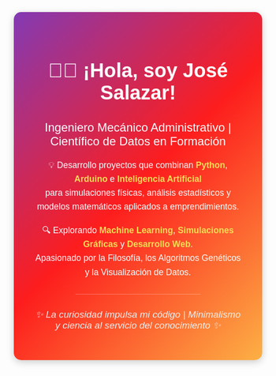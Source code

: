 <div align="center" style="background: linear-gradient(135deg, #833ab4, #fd1d1d, #fcb045); padding: 40px; border-radius: 15px; color: white; font-family: 'Arial', sans-serif; box-shadow: 0 4px 15px rgba(0, 0, 0, 0.2);">
  <h1 style="font-size: 2.5rem; margin-bottom: 10px;">
    <span style="display: inline-block; animation: wave 1.5s infinite;">👋🏻</span> ¡Hola, soy José Salazar!
  </h1>
  <h3 style="font-size: 1.5rem; margin-bottom: 20px; font-weight: 400;">Ingeniero Mecánico Administrativo | Científico de Datos en Formación</h3>
  
  <p style="font-size: 1.1rem; line-height: 1.6; max-width: 800px; margin: 0 auto 20px;">
    💡 Desarrollo proyectos que combinan <strong style="color: #ffdd57;">Python</strong>, <strong style="color: #ffdd57;">Arduino</strong> e <strong style="color: #ffdd57;">Inteligencia Artificial</strong><br>
    para simulaciones físicas, análisis estadísticos y modelos matemáticos aplicados a emprendimientos.
  </p>
  
  <p style="font-size: 1.1rem; line-height: 1.6; max-width: 800px; margin: 0 auto 20px;">
    🔍 Explorando <strong style="color: #ffdd57;">Machine Learning</strong>, <strong style="color: #ffdd57;">Simulaciones Gráficas</strong> y <strong style="color: #ffdd57;">Desarrollo Web</strong>.<br>
    Apasionado por la Filosofía, los Algoritmos Genéticos y la Visualización de Datos.
  </p>
  
  <hr style="border: 0; height: 1px; background: rgba(255, 255, 255, 0.3); margin: 30px auto; width: 60%;">
  
  <p style="font-size: 1.2rem; font-style: italic; color: #f0f0f0;">
    ✨ La curiosidad impulsa mi código | Minimalismo y ciencia al servicio del conocimiento ✨
  </p>
</div>



